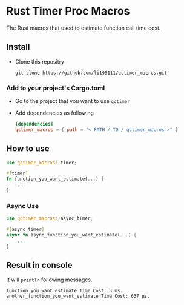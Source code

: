 # Rust Timer Proc Macros

The Rust macros that used to estimate function call time cost.

## Install

- Clone this repositry

   ```shell 
   git clone https://github.com/li195111/qctimer_macros.git
   ```

### Add to your project's Cargo.toml

- Go to the project that you want to use `qctimer`
- Add dependencies as following

    ```toml
    [dependencies]
    qctimer_macros = { path = "< PATH / TO / qctimer_macros >" }
    ```

## How to use

```Rust
use qctimer_macros::timer;

#[timer]
fn function_you_want_estimate(...) {
    ...
}
```

### Async Use

```Rust
use qctimer_macros::async_timer;

#[async_timer]
async fn async_function_you_want_estimate(...) {
    ...
}
```

## Result in console

It will `println` following messages.

```Shell
function_you_want_estimate Time Cost: 3 ms.
another_function_you_want_estimate Time Cost: 637 µs.
```